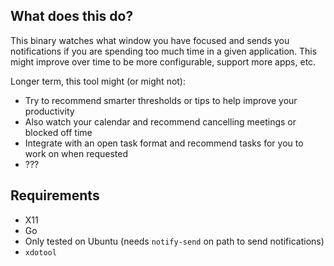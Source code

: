 ## What does this do?
This binary watches what window you have focused and sends you notifications if you
are spending too much time in a given application. This might improve over time to be more
configurable, support more apps, etc.

Longer term, this tool might (or might not):
- Try to recommend smarter thresholds or tips to help improve your productivity
- Also watch your calendar and recommend cancelling meetings or blocked off time
- Integrate with an open task format and recommend tasks for you to work on when requested
- ???

## Requirements
- X11
- Go
- Only tested on Ubuntu (needs `notify-send` on path to send notifications)
- `xdotool`
